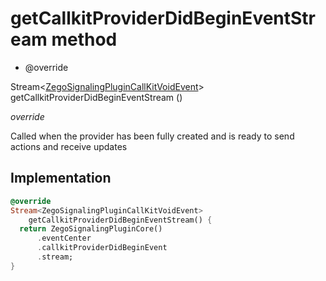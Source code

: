 


# getCallkitProviderDidBeginEventStream method







- @override

Stream&lt;[ZegoSignalingPluginCallKitVoidEvent](../../zego_uikit_prebuilt_live_audio_room/ZegoSignalingPluginCallKitVoidEvent-class.md)> getCallkitProviderDidBeginEventStream
()

_<span class="feature">override</span>_



<p>Called when the provider has been fully created and is ready to send actions and receive updates</p>



## Implementation

```dart
@override
Stream<ZegoSignalingPluginCallKitVoidEvent>
    getCallkitProviderDidBeginEventStream() {
  return ZegoSignalingPluginCore()
      .eventCenter
      .callkitProviderDidBeginEvent
      .stream;
}
```







